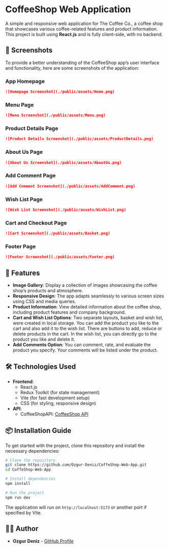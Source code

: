 # CoffeeShop Web Application

A simple and responsive web application for The Coffee Co., a coffee shop that showcases various coffee-related features and product information. This project is built using **React.js** and is fully client-side, with no backend.

## 📸 Screenshots

To provide a better understanding of the CoffeeShop app’s user interface and functionality, here are some screenshots of the application:

### App Homepage
```md
![Homepage Screenshot](./public/assets/Home.png)
```

### Menu Page
```md
![Menu Screenshot](./public/assets/Menu.png)
```

### Product Details Page
```md
![Product Details Screenshot](./public/assets/ProductDetails.png)
```

### About Us Page
```md
![About Us Screenshot](./public/assets/AboutUs.png)
```

### Add Comment Page
```md
![Add Comment Screenshot](./public/assets/AddComment.png)
```

### Wish List Page
```md
![Wish List Screenshot](./public/assets/WishList.png)
```

### Cart and Checkout Page
```md
![Cart Screenshot](./public/assets/Basket.png)
```

### Footer Page
```md
![Footer Screenshot](./public/assets/Footer.png)
```

## 🚀 Features
- **Image Gallery**: Display a collection of images showcasing the coffee shop’s products and atmosphere.
- **Responsive Design**: The app adapts seamlessly to various screen sizes using CSS and media queries.
- **Product Information**: View detailed information about the coffee shop, including product features and company background.
- **Cart and Wish List Options**: Two separate layouts, basket and wish list, were created in local storage. You can add the product you like to the cart and also add it to the wish list. There are buttons to add, reduce or delete products in the cart. In the wish list, you can directly go to the product you like and delete it.
- **Add Comments Option**: You can comment, rate, and evaluate the product you specify. Your comments will be listed under the product.

## 🛠️ Technologies Used
- **Frontend**:
  - React.js
  - Redux Toolkit (for state management)
  - Vite (for fast development setup)
  - CSS (for styling, responsive design)
- **API**:  
  - CoffeeShopAPI: [CoffeeShop API](https://coffee-shop-api-sandy.vercel.app/api/v1/products)

## 📦 Installation Guide

To get started with the project, clone this repository and install the necessary dependencies:

```bash
# Clone the repository
git clone https://github.com/Ozgur-Deniz/CoffeShop-Web-App.git
cd CoffeShop-Web-App

# Install dependencies
npm install

# Run the project
npm run dev
```

The application will run on `http://localhost:5173` or another port if specified by Vite.

## 👨‍💻 Author
- **Ozgur Deniz** - [GitHub Profile](https://github.com/Ozgur-Deniz)



